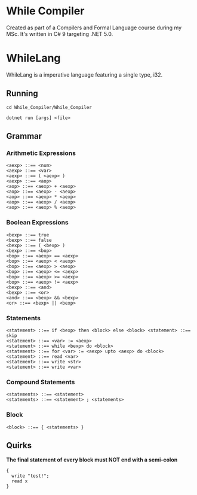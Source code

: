 # While Compiler
Created as part of a Compilers and Formal Language course during my MSc. It's written in C# 9 targeting .NET 5.0.

# WhileLang
WhileLang is a imperative language featuring a single type, i32. 

## Running
`cd While_Compiler/While_Compiler`

`dotnet run [args] <file>`


## Grammar
### Arithmetic Expressions
```
<aexp> ::== <num>
<aexp> ::== <var>
<aexp> ::== ( <aexp> )
<aexp> ::== <aop>
<aop> ::== <aexp> + <aexp>
<aop> ::== <aexp> - <aexp>
<aop> ::== <aexp> * <aexp>
<aop> ::== <aexp> / <aexp>
<aop> ::== <aexp> % <aexp>
```
### Boolean Expressions
```
<bexp> ::== true
<bexp> ::== false
<bexp> ::== ( <bexp> )
<bexp> ::== <bop>
<bop> ::== <aexp> == <aexp>
<bop> ::== <aexp> < <aexp>
<bop> ::== <aexp> > <aexp>
<bop> ::== <aexp> <= <aexp>
<bop> ::== <aexp> >= <aexp>
<bop> ::== <aexp> != <aexp>
<bexp> ::== <and>
<bexp> ::== <or>
<and> ::== <bexp> && <bexp>
<or> ::== <bexp> || <bexp>
```
### Statements
```
<statement> ::== if <bexp> then <block> else <block> <statement> ::== skip
<statement> ::== <var> := <aexp>
<statement> ::== while <bexp> do <block>
<statement> ::== for <var> := <aexp> upto <aexp> do <block>
<statement> ::== read <var>
<statement> ::== write <str>
<statement> ::== write <var>
```

### Compound Statements
```
<statements> ::== <statement>
<statements> ::== <statement> ; <statements>
```

### Block
`<block> ::== { <statements> }`

## Quirks
**The final statement of every block must NOT end with a semi-colon**

```
{
  write "test!";
  read x
}
```





